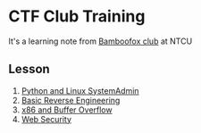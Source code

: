 # CTF Club Training
It's a learning note from [Bamboofox club](https://bamboofox.torchpad.com/Class/club) at NTCU

## Lesson
 1. [Python and Linux SystemAdmin](Python_Linux_n_SystemAdmin)
 2. [Basic Reverse Engineering](Basic_Reverse_Engineering)
 3. [x86 and Buffer Overflow](x86_Buffer_Overflow)
 4. [Web Security](Web_Security)
